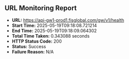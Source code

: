 ## URL Monitoring Report

- **URL:** https://api-gw1-prod1.fisglobal.com/gw/v1/health
- **Start Time:** 2025-05-19T09:18:08.721214
- **End Time:** 2025-05-19T09:18:09.064302
- **Total Time Taken:** 0.343088 seconds
- **HTTP Status Code:** 200
- **Status:** Success
- **Failure Reason:** N/A

